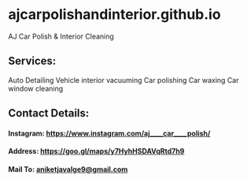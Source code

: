 # ajcarpolishandinterior.github.io
AJ Car Polish & Interior Cleaning

## Services:
Auto Detailing
Vehicle interior vacuuming
Car polishing
Car waxing
Car window cleaning

## Contact Details:
#### Instagram: https://www.instagram.com/aj____car____polish/
#### Address: https://goo.gl/maps/y7HyhHSDAVqRtd7h9
#### Mail To: aniketjavalge9@gmail.com
